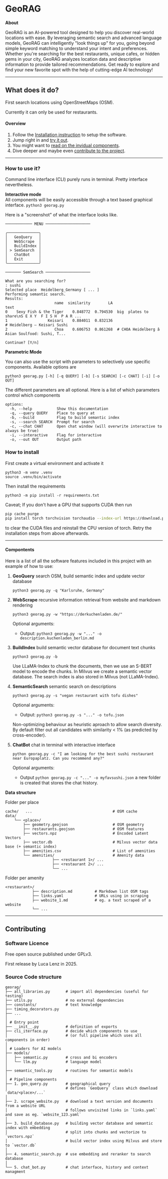 # GeoRAG

<b> About </b>

GeoRAG is an AI-powered tool designed to help you discover real-world locations with ease. By leveraging semantic search and advanced language models, GeoRAG can intelligently "look things up" for you, going beyond simple keyword matching to understand your intent and preferences. Whether you're searching for the best restaurants, unique cafes, or hidden gems in your city, GeoRAG analyzes location data and descriptive information to provide tailored recommendations. Get ready to explore and find your new favorite spot with the help of cutting-edge AI technology!

--- 

## What does it do?

First search locations using OpenStreetMaps (OSM). 

<p>
Currently it can only be used for restaurants. 
</p>

#### Overview 

1. Follow the [Installation instruction](#install) to setup the software. 
2. Jump right in and [try it out](#usage).
3. You might want to [read on the invidual components](#components).
4. Dive deeper and maybe even [contribute to the project](#contribute). 

---

### <a name="usage"></a>How to use it? 

Command line interface (CLI) purely runs in terminal. Pretty interface nevertheless. 

<b>Interactive mode</b>     
All components will be easily accessible through a text based graphical interface. 
```python3 georag.py```

Here is a "screenshot" of what the interface looks like.

```
──────────── MENU ────────────────────

╭──────────────╮                 
│   GeoQuery   │                 
│   WebScrape  │                 
│   BuildIndex │                 
│ > SemSearch  │                 
│   ChatBot    │                 
│   Exit       │                 
╰──────────────╯                 
                                    
─────── SemSearch ────────────────────

What are you searching for?
: sushi
Selected place  Heidelberg_Germany [ ... ]
Performing semantic search.
Results:
                      name  similarity        LA                                               text
0    Sexy Fish & the Tiger    0.848772  0.794530  big  plates to share\nS E X Y  F I S H  P A R ...
1                  Keisari    0.884011  0.832136                       # Heidelberg – Keisari Sushi
2                     Choa    0.606753  0.861268  # CHOA Heidelberg â Asian Soulfood: Sushi, T...

Continue? [Y/n]
```

<b>Parametric Mode</b>

You can also use the script with parameters to selectively use specific components. Available options are 
```
python3 georag.py [-h] [-q QUERY] [-b] [-s SEARCH] [-c CHAT] [-i] [-o OUT]
```

The different parameters are all optional. Here is a list of which parameters control which components  
```
options:
  -h, --help           Show this documentation
  -q, --query QUERY    Place to query at
  -b, --build          Flag to build semantic index
  -s, --search SEARCH  Prompt for search
  -c, --chat CHAT      Open chat window (will overwrite interactive to always be true)
  -i, --interactive    Flag for interactive
  -o, --out OUT        Output path
```

### <a name="install"></a> How to install 

First create a virtual environment and activate it
```
python3 -m venv .venv
source .venv/bin/activate
```

Then install the requirements
```
python3 -m pip install -r requirements.txt
```

Caveat; If you don't have a GPU that supports CUDA then run 
```bash
pip cache purge
pip install torch torchvision torchaudio --index-url https://download.pytorch.org/whl/cpu
```
to clear the CUDA files and reinstall the CPU version of torch. Retry the installation steps from above afterwards.  



--- 

#### <a name="usage"></a> Compontents 

Here is a list of all the software features included in this project with an example of how to use:

1. <b>GeoQuery</b> search OSM, build semantic index and update vector database
    ```
    python3 georag.py -q "Karlsruhe, Germany" 
    ```

2. <b>WebScrape</b> recursive information retrieval from website and markdown rendering
    ```
    python3 georag.py -w "https://derkuchenladen.de/" 
    ```
    Optional arguments:
    - Output: `python3 georag.py -w "..." -o description.kuchenladen_berlin.md`

3. <b>BuildIndex</b> build semantic vector database for document text chunks
    ```
    python3 georag.py -b
    ```
    Use LLaMA-Index to chunk the documents, then we use an S-BERT model to encode the chunks. 
    In Milvus we create a semantic vector database. The search index is also stored in Milvus (not LLaMA-Index).

3. <b>SemanticSearch</b> semantic search on descriptions
    ```
    python3 georag.py -s "vegan restaurant with tofu dishes" 
    ```
    Optional arguments:
    - Output: `python3 georag.py -s "..." -o tofu.json`

    Non-optimizing behaviour as heuristic aproach to allow search diversity.
    By default filter out all candidates with similarity < 1% (as predicted by cross-encoder).

4. <b>ChatBot</b> chat in terminal with interactive interface
    ```
    python georag.py -c "I am looking for the best sushi restaurant near Europaplatz. Can you recommend any?"
    ```
    Optional arguments:
    - Output `python georag.py -c "..." -o myfavsushi.json` a new folder is created that stores the chat history.

<b>Data structure</b>

Folder per place
```
cache/   ...                                    # OSM cache
data/
    └── <place>/
        ├── geometry.geojson                    # OSM geometry
        ├── restaurants.geojson                 # OSM features 
        ├── vectors.npz                         # Encoded Latent Vectors 
        ├── vector.db                           # Milvus vector data base (+ semantic index)  
        ├── amenities.csv                       # List of amenities
        └── amenities/                          # Amenity data
                     ├── <restaurant 1>/ ... 
                     ├── <restaurant 2>/ ... 
                     └── ...
```

Folder per amenity
```
<restaurant>/
            ├── description.md          # Markdown list OSM tags
            ├── links.yaml              # URLs using in scraping  
            ├── website_1.md            # eg. a text scraped of a website  
            └── ... 
```

--- 

## <a name="contribute"></a> Contributing

### Software Licence 

Free open source published under GPLv3.

First release by Luca Lenz in 2025.

### Source Code structure

```
georag/
├── all_libraries.py       # import all dependencies (useful for testing)
├── utils.py               # no external dependencies
├── constants/             # text knowledge 
├── timing_decorators.py  
├── ...
│
│ # Entry point
├── __init__.py            # definition of exports 
├── cli_iterface.py        # decide which components to use 
│                          # (or full pipeline which uses all components in order)
│
│ # Loaders for AI models 
├── models/
│   ├── semantic.py        # cross and bi encoders
│   └── llm.py             # language model 
│
├── semantic_tools.py      # routines for semantic models  
│
│ # Pipeline components
├── 1. geo_query.py        # geographical query 
│                          # defines `GeoQuery` class which download `data/<place>/...`
│ 
├── 2. scrape_website.py   # download a text version and documents from a website URL  
│                          # follows unvisited links in `links.yaml` and save as eg. `website_123.yaml`
│
├── 3. build_database.py   # building vector database and semantic index with embedding
│                          # split into chunks and vectorize to `vectors.npz`
│                          # build vector index using Milvus and store to `vector.db`
│
├── 4. semantic_search.py  # use embedding and reranker to search database
│
└── 5. chat_bot.py         # chat interface, history and context managment
```
